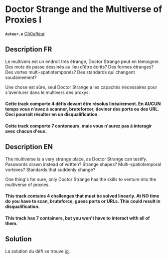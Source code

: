 # Doctor Strange and the Multiverse of Proxies I

**`Auteur.e`** [Ch0ufleur](https://ch0ufleur.dev)

## Description FR

  Le multivers est un endroit très étrange, Doctor Strange peut en témoigner. Des mots de passe dessinés au lieu d'être écrits? Des formes étranges?
  Des vortex multi-spatiotemporels? Des standards qui changent soudainement?

  Une chose est sûre, seul Doctor Strange a les capacités nécessaires pour s'aventurer dans le multivers des proxys.

  #### Cette track comporte 4 défis devant être résolus linéairement. En AUCUN temps vous n'avez à scanner, bruteforcer, deviner des ports ou des URL. Ceci pourrait résulter en un disqualification.
  #### Cette track comporte 7 conteneurs, mais vous n'aurez pas à interagir avec chacun d'eux.

## Description EN

  The multiverse is a very strange place, as Doctor Strange can testify. Passwords drawn instead of written? Strange shapes?
  Multi-spatiotemporal vortexes? Standards that suddenly change?

  One thing's for sure, only Doctor Strange has the skills to venture into the multiverse of proxies.

  #### This track contains 4 challenges that must be solved linearly. At NO time do you have to scan, bruteforce, guess ports or URLs. This could result in disqualification.
  #### This track has 7 containers, but you won't have to interact with all of them.

## Solution

La solution du défi se trouve [ici](solution/).
